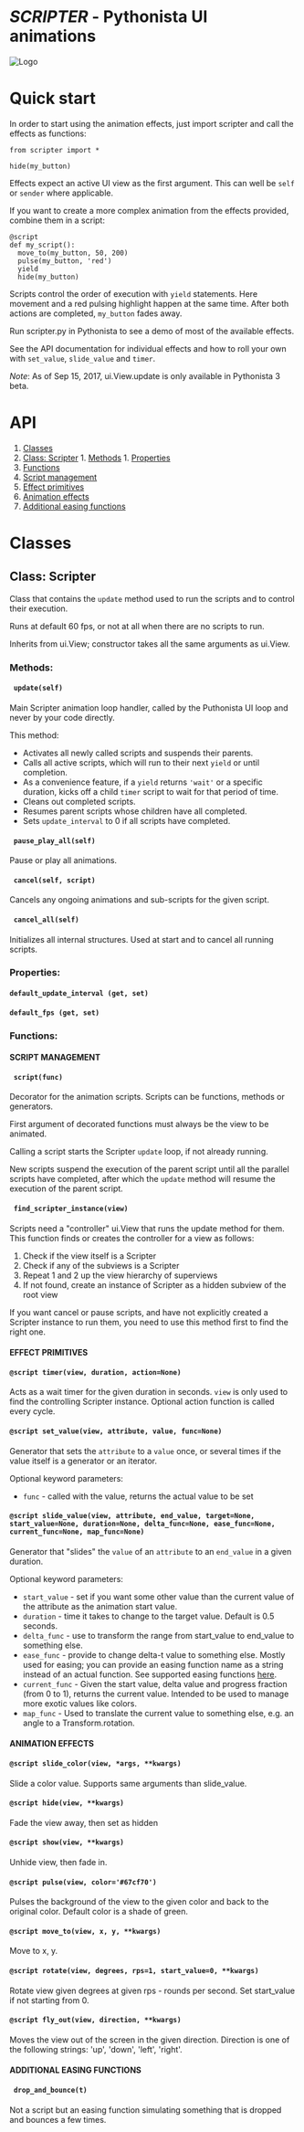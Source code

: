 # _SCRIPTER_ - Pythonista UI animations

![Logo](https://raw.githubusercontent.com/mikaelho/scripter/master/logo.jpg)

# Quick start

In order to start using the animation effects, just import scripter and call the effects as functions:

    from scripter import *
    
    hide(my_button)
    
Effects expect an active UI view as the first argument. This can well be `self` or `sender` 
where applicable.

If you want to create a more complex animation from the effects provided, combine them in a
script:
  
    @script
    def my_script():
      move_to(my_button, 50, 200)
      pulse(my_button, 'red')
      yield
      hide(my_button)
      
Scripts control the order of execution with `yield` statements. Here movement and a red 
pulsing highlight happen at the same time. After both actions are completed, `my_button` fades 
away.
        
Run scripter.py in Pythonista to see a demo of most of the available effects.
        
See the API documentation for individual effects and how to roll your own with `set_value`, 
`slide_value` and `timer`.

_Note_: As of Sep 15, 2017, ui.View.update is only available in Pythonista 3 beta.

# API

1. [Classes](#classes)
  1. [Class: Scripter](#class-scripter)
    1. [Methods](#methods)
    1. [Properties](#properties)
1. [Functions](#functions)
  1. [Script management](#script-management)
  1. [Effect primitives](#effect-primitives)
  1. [Animation effects](#animation-effects)
  1. [Additional easing functions](#additional-easing-functions)


# Classes

## Class: Scripter

Class that contains the `update` method used to run the scripts and to control their execution.

Runs at default 60 fps, or not at all when there are no scripts to run.

Inherits from ui.View; constructor takes all the same arguments as ui.View.

### Methods:


#### ` update(self)`

  Main Scripter animation loop handler, called by the Puthonista UI loop and never by your
  code directly.
  
  This method:
    
  * Activates all newly called scripts and suspends their parents.
  * Calls all active scripts, which will run to their next `yield` or until completion.
  * As a convenience feature, if a `yield` returns `'wait'` or a specific duration,
  kicks off a child `timer` script to wait for that period of time.
  * Cleans out completed scripts.
  * Resumes parent scripts whose children have all completed.
  * Sets `update_interval` to 0 if all scripts have completed.

#### ` pause_play_all(self)`

  Pause or play all animations. 

#### ` cancel(self, script)`

  Cancels any ongoing animations and
  sub-scripts for the given script. 

#### ` cancel_all(self)`

  Initializes all internal structures.
  Used at start and to cancel all running scripts.
### Properties:


#### `default_update_interval (get, set)`


#### `default_fps (get, set)`

### Functions:


#### SCRIPT MANAGEMENT
#### ` script(func)`

  Decorator for the animation scripts. Scripts can be functions, methods or generators.
  
  First argument of decorated functions must always be the view to be animated.
  
  Calling a script starts the Scripter `update` loop, if not already running.
  
  New scripts suspend the execution of the parent script until all the parallel scripts have
  completed, after which the `update` method will resume the execution of the parent script.

#### ` find_scripter_instance(view)`

  Scripts need a "controller" ui.View that runs the update method for them. This function finds 
  or creates the controller for a view as follows:
    
  1. Check if the view itself is a Scripter
  2. Check if any of the subviews is a Scripter
  3. Repeat 1 and 2 up the view hierarchy of superviews
  4. If not found, create an instance of Scripter as a hidden subview of the root view
  
  If you want cancel or pause scripts, and have not explicitly created a Scripter instance to 
  run them, you need to use this method first to find the right one.

#### EFFECT PRIMITIVES
#### `@script timer(view, duration, action=None)`

  Acts as a wait timer for the given duration in seconds. `view` is only used to find the 
  controlling Scripter instance. Optional action function is called every cycle. 

#### `@script set_value(view, attribute, value, func=None)`

  Generator that sets the `attribute` to a `value` once, or several times if the value itself is a 
  generator or an iterator.
  
  Optional keyword parameters:
  
  * `func` - called with the value, returns the actual value to be set

#### `@script slide_value(view, attribute, end_value, target=None, start_value=None, duration=None, delta_func=None, ease_func=None, current_func=None, map_func=None)`

  Generator that "slides" the `value` of an
  `attribute` to an `end_value` in a given duration.
  
  Optional keyword parameters:
  
  * `start_value` - set if you want some other value than the current value of the attribute as the animation start value.
  * `duration` - time it takes to change to the target value. Default is 0.5 seconds.
  * `delta_func` - use to transform the range from start_value to end_value to something else.
  * `ease_func` - provide to change delta-t value to something else. Mostly used for easing; you can provide an easing function name as a string instead of an actual function. See supported easing functions [here](https://raw.githubusercontent.com/mikaelho/scripter/master/ease-functions.png).
  * `current_func` - Given the start value, delta value and progress fraction (from 0 to 1), returns the current value. Intended to be used to manage more exotic values like colors.
  * `map_func` - Used to translate the current value to something else, e.g. an angle to a Transform.rotation.

#### ANIMATION EFFECTS
#### `@script slide_color(view, *args, **kwargs)`

  Slide a color value. Supports same
  arguments than slide_value. 

#### `@script hide(view, **kwargs)`

  Fade the view away, then set as hidden 

#### `@script show(view, **kwargs)`

  Unhide view, then fade in. 

#### `@script pulse(view, color='#67cf70')`

  Pulses the background of the view to the given color and back to the original color.
  Default color is a shade of green. 

#### `@script move_to(view, x, y, **kwargs)`

  Move to x, y. 

#### `@script rotate(view, degrees, rps=1, start_value=0, **kwargs)`

  Rotate view given degrees at given rps - rounds per second. Set start_value if not
  starting from 0. 

#### `@script fly_out(view, direction, **kwargs)`

  Moves the view out of the screen in the given direction. Direction is one of the
  following strings: 'up', 'down', 'left', 'right'. 

#### ADDITIONAL EASING FUNCTIONS
#### ` drop_and_bounce(t)`

  Not a script but an easing function simulating something that is dropped and
  bounces a few times. 
